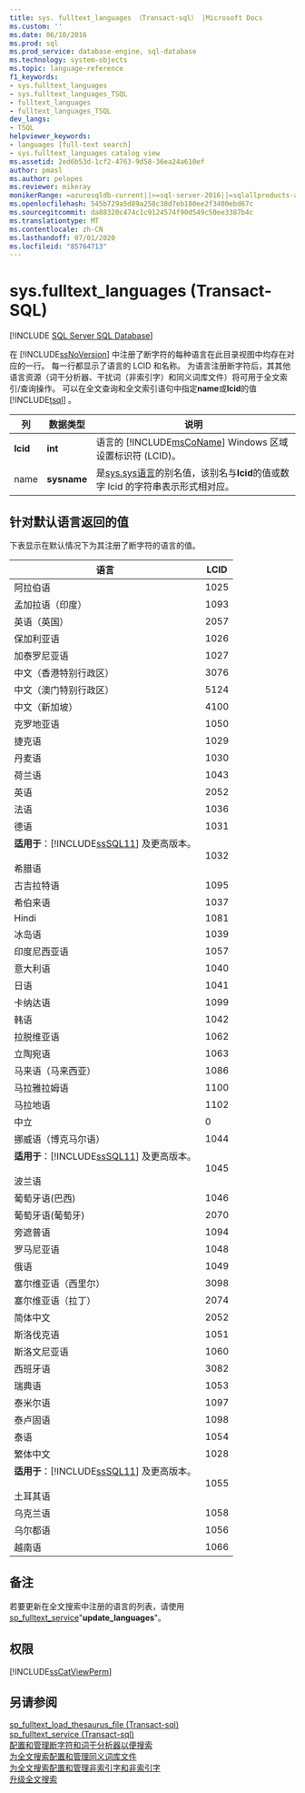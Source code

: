 ```yaml
---
title: sys. fulltext_languages （Transact-sql） |Microsoft Docs
ms.custom: ''
ms.date: 06/10/2016
ms.prod: sql
ms.prod_service: database-engine, sql-database
ms.technology: system-objects
ms.topic: language-reference
f1_keywords:
- sys.fulltext_languages
- sys.fulltext_languages_TSQL
- fulltext_languages
- fulltext_languages_TSQL
dev_langs:
- TSQL
helpviewer_keywords:
- languages [full-text search]
- sys.fulltext_languages catalog view
ms.assetid: 2ed6b53d-1cf2-4763-9d58-36ea24a610ef
author: pmasl
ms.author: pelopes
ms.reviewer: mikeray
monikerRange: =azuresqldb-current||>=sql-server-2016||=sqlallproducts-allversions||>=sql-server-linux-2017||=azuresqldb-mi-current
ms.openlocfilehash: 545b729a5d89a258c38d7eb180ee2f3400ebd67c
ms.sourcegitcommit: da88320c474c1c9124574f90d549c50ee3387b4c
ms.translationtype: MT
ms.contentlocale: zh-CN
ms.lasthandoff: 07/01/2020
ms.locfileid: "85764713"
---
```

# <a name="sysfulltext_languages-transact-sql"></a>sys.fulltext_languages (Transact-SQL)
[!INCLUDE [SQL Server SQL Database](../../includes/applies-to-version/sql-asdb.md)]

  在 [!INCLUDE[ssNoVersion](../../includes/ssnoversion-md.md)] 中注册了断字符的每种语言在此目录视图中均存在对应的一行。 每一行都显示了语言的 LCID 和名称。 为语言注册断字符后，其其他语言资源（词干分析器、干扰词（非索引字）和同义词库文件）将可用于全文索引/查询操作。 可以在全文查询和全文索引语句中指定**name**或**lcid**的值 [!INCLUDE[tsql](../../includes/tsql-md.md)] 。  
   
|列|数据类型|说明|  
|------------|---------------|-----------------|  
|**lcid**|**int**|语言的 [!INCLUDE[msCoName](../../includes/msconame-md.md)] Windows 区域设置标识符 (LCID)。|  
|name|**sysname**|是[sys.sys语言](../../relational-databases/system-compatibility-views/sys-syslanguages-transact-sql.md)的别名值，该别名与**lcid**的值或数字 lcid 的字符串表示形式相对应。|  
  
## <a name="values-returned-for-default-languages"></a>针对默认语言返回的值  
 下表显示在默认情况下为其注册了断字符的语言的值。  
  
|语言|LCID|  
|--------------|----------|  
|阿拉伯语|1025|  
|孟加拉语（印度）|1093|  
|英语（英国）|2057|  
|保加利亚语|1026|  
|加泰罗尼亚语|1027|  
|中文（香港特别行政区）|3076|  
|中文（澳门特别行政区）|5124|  
|中文（新加坡）|4100|  
|克罗地亚语|1050|  
|捷克语|1029|  
|丹麦语|1030|  
|荷兰语|1043|  
|英语|2052|  
|法语|1036|  
|德语|1031|  
|**适用于**：[!INCLUDE[ssSQL11](../../includes/sssql11-md.md)] 及更高版本。<br /><br /> 希腊语|1032|  
|古吉拉特语|1095|  
|希伯来语|1037|  
|Hindi|1081|  
|冰岛语|1039|  
|印度尼西亚语|1057|  
|意大利语|1040|  
|日语|1041|  
|卡纳达语|1099|  
|韩语|1042|  
|拉脱维亚语|1062|  
|立陶宛语|1063|  
|马来语（马来西亚）|1086|  
|马拉雅拉姆语|1100|  
|马拉地语|1102|  
|中立|0|  
|挪威语（博克马尔语）|1044|  
|**适用于**：[!INCLUDE[ssSQL11](../../includes/sssql11-md.md)] 及更高版本。<br /><br /> 波兰语|1045|  
|葡萄牙语(巴西)|1046|  
|葡萄牙语(葡萄牙)|2070|  
|旁遮普语|1094|  
|罗马尼亚语|1048|  
|俄语|1049|  
|塞尔维亚语（西里尔）|3098|  
|塞尔维亚语（拉丁）|2074|  
|简体中文|2052|  
|斯洛伐克语|1051|  
|斯洛文尼亚语|1060|  
|西班牙语|3082|  
|瑞典语|1053|  
|泰米尔语|1097|  
|泰卢固语|1098|  
|泰语|1054|  
|繁体中文|1028|  
|**适用于**：[!INCLUDE[ssSQL11](../../includes/sssql11-md.md)] 及更高版本。<br /><br /> 土耳其语|1055|  
|乌克兰语|1058|  
|乌尔都语|1056|  
|越南语|1066|  
  
## <a name="remarks"></a>备注  
 若要更新在全文搜索中注册的语言的列表，请使用[sp_fulltext_service](../../relational-databases/system-stored-procedures/sp-fulltext-service-transact-sql.md)"**update_languages**"。  
  
## <a name="permissions"></a>权限  
 [!INCLUDE[ssCatViewPerm](../../includes/sscatviewperm-md.md)]  
  
## <a name="see-also"></a>另请参阅  
 [sp_fulltext_load_thesaurus_file &#40;Transact-sql&#41;](../../relational-databases/system-stored-procedures/sp-fulltext-load-thesaurus-file-transact-sql.md)   
 [sp_fulltext_service &#40;Transact-sql&#41;](../../relational-databases/system-stored-procedures/sp-fulltext-service-transact-sql.md)   
 [配置和管理断字符和词干分析器以便搜索](../../relational-databases/search/configure-and-manage-word-breakers-and-stemmers-for-search.md)   
 [为全文搜索配置和管理同义词库文件](../../relational-databases/search/configure-and-manage-thesaurus-files-for-full-text-search.md)   
 [为全文搜索配置和管理非索引字和非索引字](../../relational-databases/search/configure-and-manage-stopwords-and-stoplists-for-full-text-search.md)   
 [升级全文搜索](../../relational-databases/search/upgrade-full-text-search.md)  
  
  
